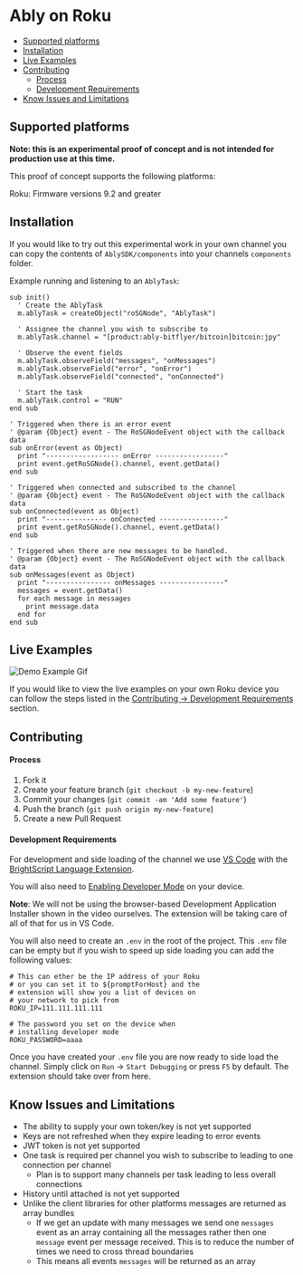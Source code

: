 # Ably on Roku

- [Supported platforms](#supported-platforms)
- [Installation](#installation)
- [Live Examples](#live-examples)
- [Contributing](#contributing)
    - [Process](#process)
    - [Development Requirements](#development-requirements)
- [Know Issues and Limitations](#know-issues-and-limitations)

## Supported platforms

**Note: this is an experimental proof of concept and is not intended for production use at this time.**

This proof of concept supports the following platforms:

Roku: Firmware versions 9.2 and greater

## Installation

If you would like to try out this experimental work in your own channel you can copy the contents of `AblySDK/components` into your channels `components` folder.

Example running and listening to an `AblyTask`:

```brightscript
sub init()
  ' Create the AblyTask
  m.ablyTask = createObject("roSGNode", "AblyTask")

  ' Assignee the channel you wish to subscribe to
  m.ablyTask.channel = "[product:ably-bitflyer/bitcoin]bitcoin:jpy"

  ' Observe the event fields
  m.ablyTask.observeField("messages", "onMessages")
  m.ablyTask.observeField("error", "onError")
  m.ablyTask.observeField("connected", "onConnected")

  ' Start the task
  m.ablyTask.control = "RUN"
end sub

' Triggered when there is an error event
' @param {Object} event - The RoSGNodeEvent object with the callback data
sub onError(event as Object)
  print "------------------ onError -----------------"
  print event.getRoSGNode().channel, event.getData()
end sub

' Triggered when connected and subscribed to the channel
' @param {Object} event - The RoSGNodeEvent object with the callback data
sub onConnected(event as Object)
  print "--------------- onConnected ----------------"
  print event.getRoSGNode().channel, event.getData()
end sub

' Triggered when there are new messages to be handled.
' @param {Object} event - The RoSGNodeEvent object with the callback data
sub onMessages(event as Object)
  print "---------------- onMessages ----------------"
  messages = event.getData()
  for each message in messages
    print message.data
  end for
end sub
```

## Live Examples

![Demo Example Gif](runningDemo.gif)

If you would like to view the live examples on your own Roku device you can follow the steps listed in the [Contributing -> Development Requirements](#development-requirements) section.

## Contributing

#### Process

1. Fork it
2. Create your feature branch (`git checkout -b my-new-feature`)
3. Commit your changes (`git commit -am 'Add some feature'`)
4. Push the branch (`git push origin my-new-feature`)
5. Create a new Pull Request

#### Development Requirements

For development and side loading of the channel we use [VS Code](https://code.visualstudio.com/) with the [BrightScript Language Extension](https://marketplace.visualstudio.com/items?itemName=celsoaf.brightscript).

You will also need to [Enabling Developer Mode](https://developer.roku.com/en-ca/videos/courses/getting-started/developer-mode.md) on your device. 

**Note**: We will not be using the browser-based Development Application Installer shown in the video ourselves. The extension will be taking care of all of that for us in VS Code.

You will also need to create an `.env` in the root of the project. This `.env` file can be empty but if you wish to speed up side loading you can add the following values:

```shell
# This can ether be the IP address of your Roku
# or you can set it to ${promptForHost} and the
# extension will show you a list of devices on
# your network to pick from
ROKU_IP=111.111.111.111

# The password you set on the device when
# installing developer mode
ROKU_PASSWORD=aaaa
```

Once you have created your `.env` file you are now ready to side load the channel. Simply click on `Run` -> `Start Debugging` or press `F5` by default. The extension should take over from here.

## Know Issues and Limitations

- The ability to supply your own token/key is not yet supported
- Keys are not refreshed when they expire leading to error events
- JWT token is not yet supported
- One task is required per channel you wish to subscribe to leading to one connection per channel
  - Plan is to support many channels per task leading to less overall connections
- History until attached is not yet supported
- Unlike the client libraries for other platforms messages are returned as array bundles
  - If we get an update with many messages we send one `messages` event as an array containing all the messages rather then one `message` event per message received. This is to reduce the number of times we need to cross thread boundaries
  - This means all events `messages` will be returned as an array
